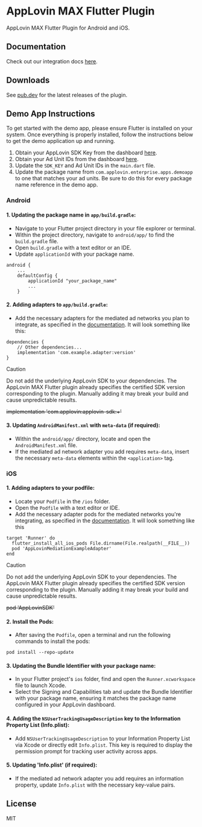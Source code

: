 # AppLovin MAX Flutter Plugin
AppLovin MAX Flutter Plugin for Android and iOS.

## Documentation
Check out our integration docs [here](https://developers.applovin.com/en/flutter/overview/integration).

## Downloads
See [pub.dev](https://pub.dev/packages/applovin_max) for the latest releases of the plugin.

## Demo App Instructions
To get started with the demo app, please ensure Flutter is installed on your system. Once everything is properly installed, follow the instructions below to get the demo application up and running. 

1. Obtain your AppLovin SDK Key from the dashboard [here](https://developers.applovin.com/en/flutter/overview/integration#initialize-the-sdk).
2. Obtain your Ad Unit IDs from the dashboard [here](https://dash.applovin.com/o/mediation/ad_units).
3. Update the `SDK_KEY` and Ad Unit IDs in the `main.dart` file. 
4. Update the package name from `com.applovin.enterprise.apps.demoapp` to one that matches your ad units. Be sure to do this for every package name reference in the demo app. 

### Android
#### 1. Updating the package name in `app/build.gradle`:
- Navigate to your Flutter project directory in your file explorer or terminal. 
- Within the project directory, navigate to `android/app/` to find the `build.gradle` file. 
- Open `build.gradle` with a text editor or an IDE. 
- Update `applicationId` with your package name.
````
android {
    ...
    defaultConfig {
        applicationId "your_package_name"
        ...
    }
````

#### 2. Adding adapters to `app/build.gradle`:
- Add the necessary adapters for the mediated ad networks you plan to integrate, as specified in the [documentation](https://developers.applovin.com/en/flutter/preparing-mediated-networks#android). It will look something like this:
```
dependencies {
    // Other dependencies...
    implementation 'com.example.adapter:version'
}
```
> [!CAUTION]
> Do not add the underlying AppLovin SDK to your dependencies. The AppLovin MAX Flutter plugin
> already specifies the certified SDK version corresponding to the plugin. Manually adding it may
> break your build and cause unpredictable results.
>
> ~~implementation 'com.applovin:applovin-sdk:+'~~

#### 3. Updating `AndroidManifest.xml` with `meta-data` (if required):
- Within the `android/app/` directory, locate and open the `AndroidManifest.xml` file.
- If the mediated ad network adapter you add requires `meta-data`, insert the necessary `meta-data` elements within the `<application>` tag. 

### iOS 
#### 1. Adding adapters to your podfile:
- Locate your `Podfile` in the `/ios` folder.
- Open the `Podfile` with a text editor or IDE.
- Add the necessary adapter pods for the mediated networks you're integrating, as specified in the [documentation](https://developers.applovin.com/en/flutter/preparing-mediated-networks#ios). It will look something like this
```
target 'Runner' do
  flutter_install_all_ios_pods File.dirname(File.realpath(__FILE__))
  pod 'AppLovinMediationExampleAdapter'
end
```

> [!CAUTION]
> Do not add the underlying AppLovin SDK to your dependencies. The AppLovin MAX Flutter plugin
> already specifies the certified SDK version corresponding to the plugin. Manually adding it may
> break your build and cause unpredictable results.
>
> ~~pod 'AppLovinSDK'~~

#### 2. Install the Pods:
- After saving the `Podfile`, open a terminal and run the following commands to install the pods:
```
pod install --repo-update
```

#### 3. Updating the Bundle Identifier with your package name:
- In your Flutter project's `ios` folder, find and open the `Runner.xcworkspace` file to launch Xcode.
- Select the Signing and Capabilities tab and update the Bundle Identifier with your package name, ensuring it matches the package name configured in your AppLovin dashboard.

#### 4. Adding the `NSUserTrackingUsageDescription` key to the Information Property List (Info.plist):
- Add `NSUserTrackingUsageDescription` to your Information Property List via Xcode or directly edit
  `Info.plist`. This key is required to display the permission prompt for tracking user activity across apps.

#### 5. Updating 'Info.plist' (if required):
- If the mediated ad network adapter you add requires an information property, update `Info.plist`
  with the necessary key-value pairs.
  
## License
MIT
